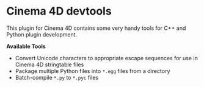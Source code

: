 # Cinema 4D devtools

This plugin for Cinema 4D contains some very handy tools for C++ and
Python plugin development.

__Available Tools__

- Convert Unicode characters to appropriate escape sequences for use in
Cinema 4D stringtable files
- Package multiple Python files into `*.egg` files from a directory
- Batch-compile `*.py` to `*.pyc` files


